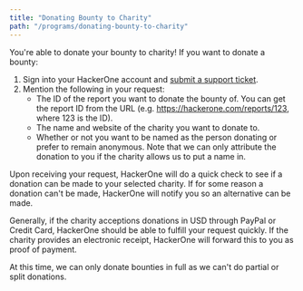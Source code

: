 ```yaml
---
title: "Donating Bounty to Charity"
path: "/programs/donating-bounty-to-charity"
---
```


You're able to donate your bounty to charity! If you want to donate a bounty:
1. Sign into your HackerOne account and [submit a support ticket](https://support.hackerone.com/hc/en-us/requests/new). 
2. Mention the following in your request: 
   * The ID of the report you want to donate the bounty of. You can get the report ID from the URL (e.g. https://hackerone.com/reports/123, where 123 is the ID).
   * The name and website of the charity you want to donate to.
   * Whether or not you want to be named as the person donating or prefer to remain anonymous. Note that we can only attribute the donation to you if the charity allows us to put a name in.
   
Upon receiving your request, HackerOne will do a quick check to see if a donation can be made to your selected charity. If for some reason a donation can't be made, HackerOne will notify you so an alternative can be made. 

Generally, if the charity acceptions donations in USD through PayPal or Credit Card, HackerOne should be able to fulfill your request quickly. If the charity provides an electronic receipt, HackerOne will forward this to you as proof of payment. 

At this time, we can only donate bounties in full as we can't do partial or split donations. 
